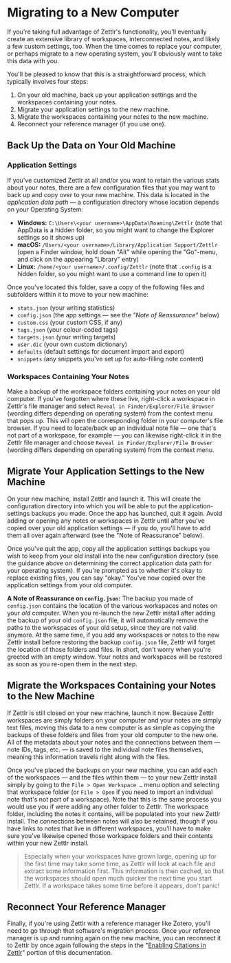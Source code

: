 # Migrating to a New Computer

If you're taking full advantage of Zettlr's functionality, you'll eventually create an extensive library of workspaces, interconnected notes, and likely a few custom settings, too. When the time comes to replace your computer, or perhaps migrate to a new operating system, you'll obviously want to take this data with you.

You'll be pleased to know that this is a straightforward process, which typically involves four steps:

1. On your old machine, back up your application settings and the workspaces containing your notes.
2. Migrate your application settings to the new machine.
3. Migrate the workspaces containing your notes to the new machine.
4. Reconnect your reference manager (if you use one).

## Back Up the Data on Your Old Machine

### Application Settings

If you've customized Zettlr at all and/or you want to retain the various stats about your notes, there are a few configuration files that you may want to back up and copy over to your new machine. This data is located in the _application data path_ — a configuration directory whose location depends on your Operating System:

* **Windows:** `C:\Users\<your username>\AppData\Roaming\Zettlr` (note that AppData is a hidden folder, so you might want to change the Explorer settings so it shows up)
* **macOS:** `/Users/<your username>/Library/Application Support/Zettlr` (open a Finder window, hold down "Alt" while opening the "Go"-menu, and click on the appearing "Library" entry)
* **Linux:** `/home/<your username>/.config/Zettlr` (note that `.config` is a hidden folder, so you might want to use a command line to open it)

Once you've located this folder, save a copy of the following files and subfolders within it to move to your new machine:

* `stats.json` (your writing statistics)
* `config.json` (the app settings — see the _"Note of Reassurance"_ below)
* `custom.css` (your custom CSS, if any)
* `tags.json` (your colour-coded tags)
* `targets.json` (your writing targets)
* `user.dic` (your own custom dictionary)
* `defaults` (default settings for document import and export)
* `snippets` (any snippets you've set up for auto-filling note content)

### Workspaces Containing Your Notes

Make a backup of the workspace folders containing your notes on your old computer. If you've forgotten where these live, right-click a workspace in Zettlr's file manager and select `Reveal in Finder/Explorer/File Browser` (wording differs depending on operating system) from the context menu that pops up. This will open the corresponding folder in your computer's file browser. If you need to locate/back up an individual note file — one that's not part of a workspace, for example — you can likewise right-click it in the Zettlr file manager and choose `Reveal in Finder/Explorer/File Browser` (wording differs depending on operating system) from the context menu.

## Migrate Your Application Settings to the New Machine

On your new machine, install Zettlr and launch it. This will create the configuration directory into which you will be able to put the application-settings backups you made. Once the app has launched, quit it again. Avoid adding or opening any notes or workspaces in Zettlr until after you've copied over your old application settings — if you do, you'll have to add them all over again afterward (see the "Note of Reassurance" below).

Once you've quit the app, copy all the application settings backups you wish to keep from your old install into the new configuration directory (see the guidance above on determining the correct application data path for your operating system). If you're prompted as to whether it's okay to replace existing files, you can say "okay." You've now copied over the application settings from your old computer.

**A Note of Reassurance on `config.json`:** The backup you made of `config.json` contains the location of the various workspaces and notes on your _old_ computer. When you re-launch the new Zettlr install after adding the backup of your old `config.json` file, it will automatically remove the paths to the workspaces of your old setup, since they are not valid anymore. At the same time, if you add any workspaces or notes to the new Zettlr install before restoring the backup `config.json` file, Zettlr will forget the location of those folders and files. In short, don't worry when you're greeted with an empty window. Your notes and workspaces will be restored as soon as you re-open them in the next step.

## Migrate the Workspaces Containing your Notes to the New Machine

If Zettlr is still closed on your new machine, launch it now. Because Zettlr workspaces are simply folders on your computer and your notes are simply text files, moving this data to a new computer is as simple as copying the backups of these folders and files from your old computer to the new one. All of the metadata about your notes and the connections between them — note IDs, tags, etc. — is saved to the individual note files themselves, meaning this information travels right along with the files.

Once you've placed the backups on your new machine, you can add each of the workspaces — and the files within them — to your new Zettlr install simply by going to the `File > Open Workspace …` menu option and selecting that workspace folder (or `File > Open` if you need to import an individual note that's not part of a workspace). Note that this is the same process you would use you if were adding any other folder to Zettlr. The workspace folder, including the notes it contains, will be populated into your new Zettlr install. The connections between notes will also be retained, though if you have links to notes that live in different workspaces, you'll have to make sure you've likewise opened those workspace folders and their contents within your new Zettlr install.

> Especially when your workspaces have grown large, opening up for the first time may take some time, as Zettlr will look at each file and extract some information first. This information is then cached, so that the workspaces should open much quicker the next time you start Zettlr. If a workspace takes some time before it appears, don't panic!

## Reconnect Your Reference Manager

Finally, if you're using Zettlr with a reference manager like Zotero, you'll need to go through that software's migration process. Once your reference manager is up and running again on the new machine, you can reconnect it to Zettlr by once again following the steps in the "[Enabling Citations in Zettlr](https://docs.zettlr.com/en/academic/citations/#enabling-citations-in-zettlr)" portion of this documentation.
